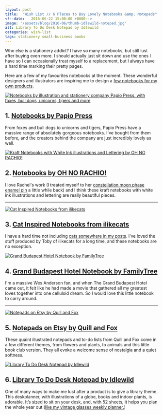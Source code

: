 ```yaml
---
layout: post
title:  "Wish List // 6 Places to Buy Lovely Notebooks &amp; Notepads"
<!--date:   2016-06-22 15:00:00 +0000-->
image: '/assets/blog/2016-06/thumb-idlewild-notepad.jpg'
alt: Library To Do Desk Notepad by Idlewild
categories: wish-list
tags: stationery small-business books
---
```


<p class="intro">Who else is a stationery addict? I have so many notebooks, but still lust after buying even more. I should actually just sit down and use the ones I have so I can occasionally treat myself to a replacement, but I always have a hard time marking their pretty pages.</p>

Here are a few of my favourites notebooks at the moment. These wonderful designers and illustrators are inspiring me to design a <a href="/category/my-work/" title="Illustration and Design Products from A Rose Cast">few notebooks for my own products</a>.

<div class="row">
	<div class="col-md-6">
		<a href="https://www.papiopress.co.uk/collections/notebooks-notepads" title="Notebooks by illustration and stationery company Papio Press, with foxes, bull dogs, unicorns, tigers and more"><img src="/assets/blog/2016-06/wl-papiopress-notebooks.jpg" alt="Notebooks by illustration and stationery company Papio Press, with foxes, bull dogs, unicorns, tigers and more" title="Notebooks by illustration and stationery company Papio Press, with foxes, bull dogs, unicorns, tigers and more"></a>
		<h2>1. <a href="https://www.papiopress.co.uk/collections/notebooks-notepads" title="Notebooks by illustration and stationery company Papio Press, with foxes, bull dogs, unicorns, tigers and more">Notebooks by Papio Press</a></h2>
		<p>From foxes and bull dogs to unicorns and tigers, Papio Press have a massive range of absolutely gorgeous notebooks. I've bought from them before, and the creators behind the company are just incredibly lovely as well.</p>
	</div>
	<div class="col-md-6">
		<a href="http://store.ohnorachio.com/products?search=notebook" title="Kraft Notebooks with White Ink illustrations and Lettering by OH NO RACHIO!"><img src="/assets/blog/2016-06/wl-ohnorachio-notebooks.jpg" alt="Kraft Notebooks with White Ink illustrations and Lettering by OH NO RACHIO!" title="Kraft Notebooks with White Ink illustrations and Lettering by OH NO RACHIO!"></a>
		<h2>2. <a href="http://store.ohnorachio.com/products?search=notebook" title="Kraft Notebooks with White Ink illustrations and Lettering by OH NO RACHIO!">Notebooks by OH NO RACHIO!</a></h2>
		<p>I love Rachel's work (I treated myself to her <a href="http://store.ohnorachio.com/product/constellation-moon-phase-enamel-pin-pre-order" title="Constellation Moon Phase Enamel Pin by OH NO RACHIO!">constellation moon phase enamel pin</a> a little while back) and I think these kraft notebooks with white ink illustrations and lettering are really beautiful pieces.</p>
	</div>
</div>

* * *

<div class="row">
	<div class="col-md-6">
		<a href="https://www.etsy.com/shop/ilikecatsshop?search_query=notebook" title="Cat Inspired Notebooks from ilikecats"><img src="/assets/blog/2016-06/wl-ilikecats-notebooks.jpg" alt="Cat Inspired Notebooks from ilikecats" title="Cat Inspired Notebooks from ilikecats"></a>
		<h2>3. <a href="https://www.etsy.com/shop/ilikecatsshop?search_query=notebook" title="Cat Inspired Notebooks from ilikecats">Cat Inspired Notebooks from ilikecats</a></h2>
		<p>I have a hard time not including <a href="/tag/cats/" title="Other Blog Posts Featuring Cats">cats somewhere in my posts</a>. I've loved the stuff produced by Toby of ilikecats for a long time, and these notebooks are no exception.</p>
	</div>
	<div class="col-md-6">
		<a href="http://scoutmob.com/p/Grand-Budapest-Hotel-Notebook-family?ref=cat_search_notebook" title="Grand Budapest Hotel Notebook by FamilyTree"><img src="/assets/blog/2016-06/wl-grand-budapest-notebook.jpg" alt="Grand Budapest Hotel Notebook by FamilyTree" title="Grand Budapest Hotel Notebook by FamilyTree"></a>
		<h2>4. <a href="http://scoutmob.com/p/Grand-Budapest-Hotel-Notebook-family?ref=cat_search_notebook" title="Grand Budapest Hotel Notebook by FamilyTree">Grand Budapest Hotel Notebook by FamilyTree</a></h2>
		<p>I'm a massive Wes Anderson fan, and when The Grand Budapest Hotel came out, it felt like he had made a movie that gathered all my greatest loves together into one celluloid dream. So I would love this little notebook to carry around.</p>
	</div>
</div>

* * *

<div class="row">
	<div class="col-md-6">
		<a href="https://www.etsy.com/shop/QuillandFox?ref=section_id&section_id=12093372" title="Notepads on Etsy by Quill and Fox"><img src="/assets/blog/2016-06/wl-quillandfox-notepads.jpg" alt="Notepads on Etsy by Quill and Fox" title="Notepads on Etsy by Quill and Fox"></a>
		<h2>5. <a href="https://www.etsy.com/shop/QuillandFox?ref=section_id&section_id=12093372" title="Notepads on Etsy by Quill and Fox">Notepads on Etsy by Quill and Fox</a></h2>
		<p>These quaint illustrated notepads and to-do lists from Quill and Fox come in a few different themes, from flowers and plants, to animals and this little book club version. They all evoke a welcome sense of nostalgia and a quiet softness.</p>
	</div>
	<div class="col-md-6">
		<a href="http://scoutmob.com/p/Library-ToDo-Desk-Notepad-idlewild" title="Library To Do Desk Notepad by Idlewild"><img src="/assets/blog/2016-06/wl-idlewild-notepad.jpg" alt="Library To Do Desk Notepad by Idlewild" title="Library To Do Desk Notepad by Idlewild"></a>
		<h2>6. <a href="http://scoutmob.com/p/Library-ToDo-Desk-Notepad-idlewild" title="Library To Do Desk Notepad by Idlewild">Library To Do Desk Notepad by Idlewild</a></h2>
		<p>One of many ways to make me lust after a product is to give a library theme. This deskplanner, with illustrations of a globe, books and indoor plants, is adorable. It’s sized to sit on your desk, and, with 52 sheets, it helps you plan the whole year out (<a href="/freebie/2016/05/30/vintage-glasses-weekly-planner-june-freebie.html" title="Donwload the Vintage Glasses Weekly Planner">like my vintage glasses weekly planner.</a>)</p>
	</div>
</div>


<div style="display: none;">
	<img src="/assets/blog/2016-06/wl-6-places-to-buy-lovely-notebooks-notepads.jpg" alt="6 Places to Buy Lovely Notebooks &amp; Notepads" title="6 Places to Buy Lovely Notebooks &amp; Notepads by @arosecast">
</div>